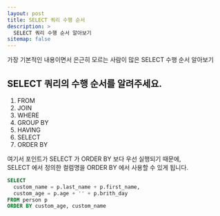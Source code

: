 ```yaml
---
layout: post
title: SELECT 쿼리 수행 순서
description: >
  SELECT 쿼리 수행 순서 알아보기
sitemap: false
---
```


가장 기본적인 내용이면서 은근히 모르는 사람이 많은 SELECT 수행 순서 알아보기

## SELECT 쿼리의 수행 순서를 알려주세요.

1. FROM
2. JOIN
3. WHERE
4. GROUP BY
5. HAVING
6. SELECT
7. ORDER BY

여기서 포인트가 SELECT 가 ORDER BY 보다 우선 실행되기 때문에,
<br> SELECT 에서 정의한 컬럼명을 ORDER BY 에서 사용할 수 있게 됩니다.

```sql
SELECT
  custom_name = p.last_name + p.first_name,
  custom_age = p.age + '' + p.brith_day
FROM person p
ORDER BY custom_age, custom_name
```
